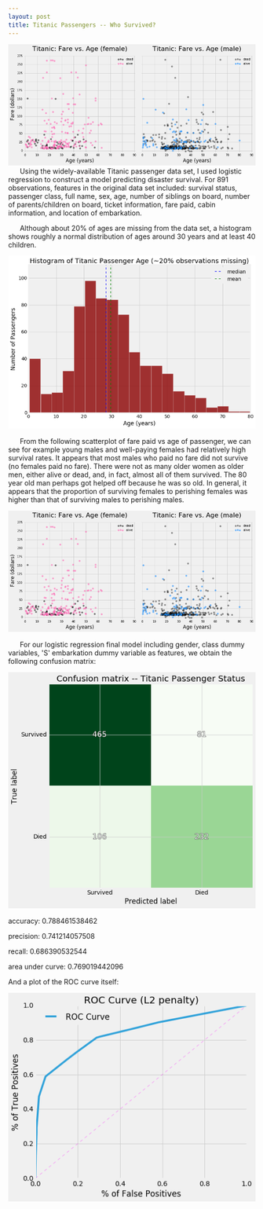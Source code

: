 ```yaml
---
layout: post
title: Titanic Passengers -- Who Survived?
---
```

![scatter](../images/titanicfarevage.png)
&nbsp;&nbsp;&nbsp;&nbsp;&nbsp;&nbsp;Using the widely-available Titanic passenger data set, I used logistic regression to construct a model predicting disaster survival.  For 891 observations, features in the original data set included: survival status, passenger class, full name, sex, age, number of siblings on board, number of parents/children on board, ticket information, fare paid, cabin information, and location of embarkation.

&nbsp;&nbsp;&nbsp;&nbsp;&nbsp;&nbsp;Although about 20% of ages are missing from the data set, a histogram shows roughly a normal distribution of ages around 30 years and at least 40 children.

![histo](../images/titanicagehisto.png)

&nbsp;&nbsp;&nbsp;&nbsp;&nbsp;&nbsp;From the following scatterplot of fare paid vs age of passenger, we can see for example young males and well-paying females had relatively high survival rates. It appears that most males who paid no fare did not survive (no females paid no fare).  There were not as many older women as older men, either alive or dead, and, in fact, almost all of them survived. The 80 year old man perhaps got helped off because he was so old. In general, it appears that the proportion of surviving females to perishing females was higher than that of surviving males to perishing males.

![scatter](../images/titanicfarevage.png)

&nbsp;&nbsp;&nbsp;&nbsp;&nbsp;&nbsp;For our logistic regression final model including gender, class dummy variables, 'S' embarkation dummy variable as features, we obtain the following confusion matrix:

![cm](../images/titaniccm.png)

accuracy: 0.788461538462

precision: 0.741214057508

recall: 0.686390532544

area under curve: 0.769019442096

And a plot of the ROC curve itself:


![ROC](../images/titanicROC.png)
